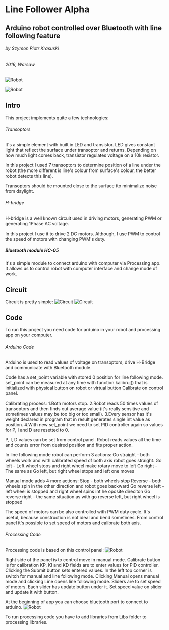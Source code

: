 # Line Follower Alpha
## Arduino robot controlled over Bluetooth with line following feature
###### by Szymon Piotr Krasuski 
###### 2016, Warsaw

![Robot](https://github.com/Dysproz/LineFollowerAlpha/blob/master/Photos/robot1.jpg)

![Robot](https://github.com/Dysproz/LineFollowerAlpha/blob/master/Photos/robot3.jpg)

## Intro

This project implements quite a few technologies:

###### Transoptors

It's a simple element with built in LED and transistor.
LED gives constant light that reflect the surface under transoptor and returns. Depending on how much light comes back, transistor regulates voltage on a 10k resistor.

In this project I used 7 transoptors to determine position of a line under the robot (the more different is line's colour from surface's colour, the better robot detects this line).

Transoptors should be mounted close to the surface tto minimalize noise from daylight.

###### H-bridge

H-bridge is a well known circuit used in driving motors, generating PWM or generating 1Phase AC voltage.

In this project I use it to drive 2 DC motors.
Although, I use PWM to control the speed of motors with changing PWM's duty.

##### Bluetooth module HC-05

It's a simple module to connect arduino with computer via Processing app. It allows us to control robot with computer interface and change mode of work.

## Circuit
Circuit is pretty simple:
![Circuit](https://github.com/Dysproz/LineFollowerAlpha/blob/master/Photos/robot4.jpg)
![Circuit](https://github.com/Dysproz/LineFollowerAlpha/blob/master/Photos/schema.png)

## Code

To run this project you need code for arduino in your robot and processing app on your computer.

###### Arduino Code

Arduino is used to read values of voltage on transoptors, drive H-Bridge and communicate with Bluetooth module.

Code has a set_point variable with stored 0 position for line following mode.
set_point can be measured at any time with function kalibruj() that is initialized with physical button on robot or virtual button Calibrate on control panel.

Calibrating process:
1.Both motors stop.
2.Robot reads 50 times values of transoptors and then finds out average value (it's really sensitive and sometimes values may be too big or too small).
3.Every sensor has it's weight declared in program that in result generates single int value as position.
4.With new set_point we need to set PID controller again so values for P, I and D are resetted to 0.

P, I, D values can be set from control panel.
Robot reads values all the time and counts error from desired position and fits proper action.

In line following mode robot can perform 3 actions:
Go straight - both wheels work and with calibrated speed of both axis robot goes straight.
Go left - Left wheel stops and right wheel make rotary move to left
Go right - The same as Go left, but right wheel stops and left one moves

Manual mode adds 4 more actions:
Stop - both wheels stop
Reverse - both wheels spin in the other direction and robot goes backward
Go reverse left - left wheel is stopped and right wheel spins int he oposite direciton
Go reverse right - the same situation as with go reverse left, but right wheel is stopped

The speed of motors can be also controlled with PWM duty cycle.
It's useful, because construction is not ideal and bend sometimes.
From control panel it's possible to set speed of motors and calibrate both axis.

###### Processing Code

Processing code is based on this control panel:
![Robot](https://github.com/Dysproz/LineFollowerAlpha/blob/master/Photos/menu.PNG)

Right side of the panel is to control move in manual mode.
Calibrate button is for calibration
KP, KI and KD fields are to enter values for PID controller. Clicking the Submit button sets entered values.
In the left top corner is switch for manual and line following mode. Clicking Manual opens manual mode and clicking Line opens line following mode.
Sliders are to set speed of motors. Each slider has update button under it. Set speed value on slider and update it with button.

At the beginning of app you can choose bluetooth port to connect to arduino.
![Robot](https://github.com/Dysproz/LineFollowerAlpha/blob/master/Photos/port.PNG)

To run processing code you have to add libraries from Libs folder to processing libraries.

